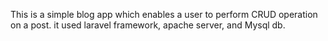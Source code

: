 This is a simple blog app which enables a user to perform CRUD operation on a post.
it used laravel framework, apache server, and Mysql db.
